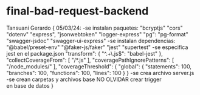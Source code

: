 # final-bad-request-backend

Tansuani Gerardo {
05/03/24:
-se instalan paquetes:
"bcryptjs"
"cors"
"dotenv"
"express",
"jsonwebtoken"
"logger-express"
"pg":
"pg-format"
"swagger-jsdoc"
"swagger-ui-express"
-se instalan dependencias:
"@babel/preset-env"
"@faker-js/faker"
"jest"
"supertest"
-se especifica jest en el package.json
"transform": {
"^.+\\.js$": "babel-jest"
},
"collectCoverageFrom": [
"/*.js"
],
"coveragePathIgnorePatterns": [
"/node_modules/"
],
"coverageThreshold": {
"global": {
"statements": 100,
"branches": 100,
"functions": 100,
"lines": 100
}
}
-se crea archivo server.js
-se crean carpetas y archivos base
NO OLVIDAR crear trigger en base de datos
}
